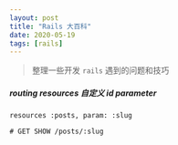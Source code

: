 ```yaml
---
layout: post
title: "Rails 大百科"
date: 2020-05-19
tags: [rails]
---
```


> 整理一些开发 `rails` 遇到的问题和技巧

##### routing resources 自定义 id parameter

```
resources :posts, param: :slug

# GET SHOW /posts/:slug
```
